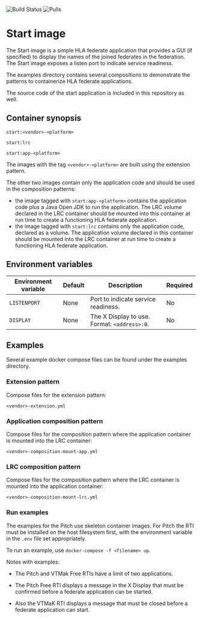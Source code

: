 ![Build Status](https://img.shields.io/docker/cloud/build/hlacontainers/start)
![Pulls](https://img.shields.io/docker/pulls/hlacontainers/start)

# Start image

The Start image is a simple HLA federate application that provides a GUI (if specified) to display the names of the joined federates in the federation. The Start image exposes a listen port to indicate service readiness.

The examples directory contains several compositions to demonstrate the patterns to containerize HLA federate applications.

The source code of the start application is included in this repository as well.

## Container synopsis

````
start:<vendor>-<platform>

start:lrc

start:app-<platform>
````

The images with the tag `<vendor>-<platform>` are built using the extension pattern.

The other two images contain only the application code and should be used in the composition patterns:

- the image tagged with `start:app-<platform>` contains the application code plus a Java Open JDK to run the application. The LRC volume declared in the LRC container should be mounted into this container at run time to create a functioning HLA federate application.
- the image tagged with `start:lrc` contains only the application code, declared as a volume. The application volume declared in this container should be mounted into the LRC container at run time to create a functioning HLA federate application.

## Environment variables

| Environment variable               | Default                    | Description                                                  | Required |
| ---------------------------------- | -------------------------- | ------------------------------------------------------------ | -------- |
| ``LISTENPORT``                   | None | Port to indicate service readiness. | No       |
| `DISPLAY` | None | The X Display to use. Format: `<address>:0`. | No |

## Examples

Several example docker compose files can be found under the examples directory.

### Extension pattern

Compose files for the extension pattern:

`<vendor>-extension.yml`

### Application composition pattern

Compose files for the composition pattern where the application container is mounted into the LRC container:

`<vendor>-composition-mount-app.yml`

### LRC composition pattern

Compose files for the composition pattern where the LRC container is mounted into the application container:

`<vendor>-composition-mount-lrc.yml`

### Run examples

The examples for the Pitch use skeleton container images. For Pitch the RTI must be installed on the host filesystem first, with the environment variable in the `.env` file set appropriately.

To run an example, use `docker-compose -f <filename> up`.

Notes with examples:

- The Pitch and VTMak Free RTIs have a limit of two applications.

- The Pitch Free RTI displays a message in the X Display that must be confirmed before a federate application can be started.

- Also the VTMaK RTI displays a message that must be closed before a federate application can start.


